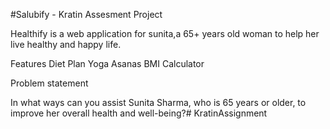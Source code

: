 #Salubify - Kratin Assesment Project


Healthify is a web application for sunita,a 65+ years old woman to help her live healthy and happy life.

Features
Diet Plan
Yoga Asanas
BMI Calculator

Problem statement

In what ways can you assist Sunita Sharma, who is 65 years or older, to improve her overall health and well-being?#   K r a t i n A s s i g n m e n t 
 
 
